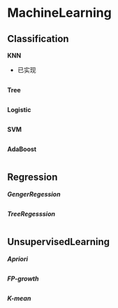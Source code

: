 # MachineLearning
## Classification
**KNN**
- 已实现
```

```

**Tree**
```

```
**Logistic**
```

```
**SVM**
```

```
**AdaBoost**
```

```
 
## Regression
***GengerRegession***
```

```
***TreeRegesssion***
```

```
## UnsupervisedLearning
***Apriori***
```

```
***FP-growth***
```

```
***K-mean***
```

```